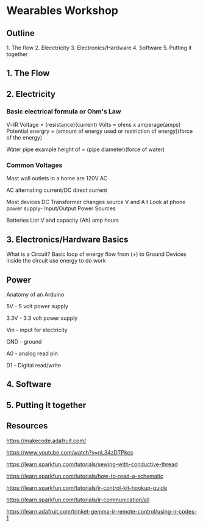 <H1>Wearables Workshop</H1>

<h2>Outline</h2>
1. The flow
2. Elecctricity
3. Electronics/Hardware
4. Software
5. Putting it together

<h2>1. The Flow</h2>

<h2>2. Electricity</h2>

<h3>Basic electrical formula or Ohm's Law</h3>
V=IR 
Voltage = (resistance)(current)
Volts = ohms x amperage(amps)
Potential energry = (amount of energy used or restriction of energy)(force of the energy)

Water pipe example
height of  = (pipe diameter)(force of water)


<h3>Common Voltages</h3>
Most wall outlets in a home are 120V AC


AC alternating current/DC direct current

Most devices DC
Transformer changes source V and A t
Look at phone power supply- Input/Output
Power Sources

Batteries
List V and capacity (Ah) amp hours

<h2>3. Electronics/Hardware Basics</h2>

What is a Circuit? Basic loop of energy flow from (+) to Ground
Devices inside the circuit use energy to do work

<h2>Power</h2>


Anatomy of an Arduino <p>
5V - 5 volt power supply<p>
3.3V - 3.3 volt power supply<p>
Vin - input for electricity<p>
GND - ground<p>
A0 - analog read pin<p>
D1 - Digital read/write<p>
  
<h2>4. Software</h2>  

<h2>5. Putting it together</h2>  

<h2>Resources</h2>

https://makecode.adafruit.com/<p>
https://www.youtube.com/watch?v=nL34zDTPkcs<p>
https://learn.sparkfun.com/tutorials/sewing-with-conductive-thread<p>
https://learn.sparkfun.com/tutorials/how-to-read-a-schematic<p>
https://learn.sparkfun.com/tutorials/ir-control-kit-hookup-guide<p>
https://learn.sparkfun.com/tutorials/ir-communication/all<p>
https://learn.adafruit.com/trinket-gemma-ir-remote-control/using-ir-codes-1
